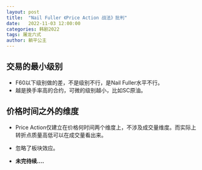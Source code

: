 ```yaml
---
layout: post
title:  "Nail Fuller 《Price Action 战法》批判"
date:   2022-11-03 12:00:00
categories: 韩剧2022
tags: 屠龙六式
author: 躺平公主
---
```

## 交易的最小级别
* F60以下级别做的差，不是级别不行，是Nail Fuller水平不行。
* 越是换手率高的合约，可微的级别越小，比如SC原油。

## 价格时间之外的维度
* Price Action仅建立在价格何时间两个维度上，不涉及成交量维度。而实际上转折点质量高低可以在成交量看出来。
* 忽略了板块效应。

* **未完待续....**
